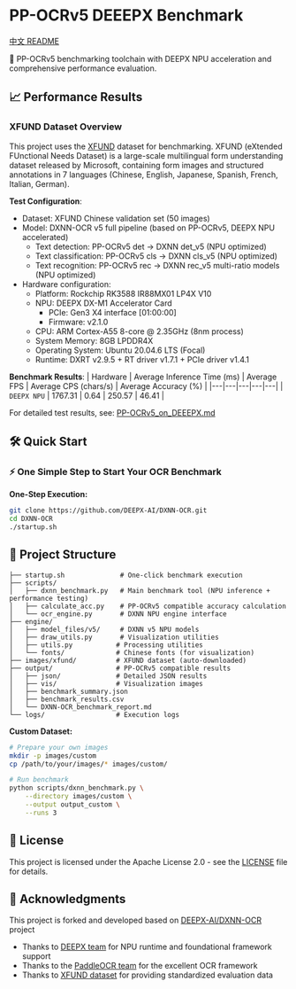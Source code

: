 # PP-OCRv5 DEEEPX Benchmark

[中文 README](README_CN.md)

🚀 PP-OCRv5 benchmarking toolchain with DEEPX NPU acceleration and comprehensive performance evaluation.

## 📈 Performance Results

### XFUND Dataset Overview

This project uses the [XFUND](https://github.com/doc-analysis/XFUND) dataset for benchmarking. XFUND (eXtended FUnctional Needs Dataset) is a large-scale multilingual form understanding dataset released by Microsoft, containing form images and structured annotations in 7 languages (Chinese, English, Japanese, Spanish, French, Italian, German).

**Test Configuration**:
- Dataset: XFUND Chinese validation set (50 images)
- Model: DXNN-OCR v5 full pipeline (based on PP-OCRv5, DEEPX NPU accelerated)
  - Text detection: PP-OCRv5 det → DXNN det_v5 (NPU optimized)
  - Text classification: PP-OCRv5 cls → DXNN cls_v5 (NPU optimized)
  - Text recognition: PP-OCRv5 rec → DXNN rec_v5 multi-ratio models (NPU optimized)
- Hardware configuration:
  - Platform: Rockchip RK3588 IR88MX01 LP4X V10
  - NPU: DEEPX DX-M1 Accelerator Card
    - PCIe: Gen3 X4 interface [01:00:00]
    - Firmware: v2.1.0
  - CPU: ARM Cortex-A55 8-core @ 2.35GHz (8nm process)
  - System Memory: 8GB LPDDR4X
  - Operating System: Ubuntu 20.04.6 LTS (Focal)
  - Runtime: DXRT v2.9.5 + RT driver v1.7.1 + PCIe driver v1.4.1

**Benchmark Results**:
| Hardware | Average Inference Time (ms) | Average FPS | Average CPS (chars/s) | Average Accuracy (%) | 
|---|---|---|---|---|
| `DEEPX NPU` | 1767.31 | 0.64 | 250.57 | 46.41 |

For detailed test results, see: [PP-OCRv5_on_DEEEPX.md](PP-OCRv5_on_DEEEPX.md)

## 🛠️ Quick Start

### ⚡ One Simple Step to Start Your OCR Benchmark

**One-Step Execution:**
```bash
git clone https://github.com/DEEPX-AI/DXNN-OCR.git
cd DXNN-OCR
./startup.sh
```

## 📁 Project Structure

```
├── startup.sh              # One-click benchmark execution
├── scripts/
│   ├── dxnn_benchmark.py   # Main benchmark tool (NPU inference + performance testing)
│   ├── calculate_acc.py    # PP-OCRv5 compatible accuracy calculation
│   └── ocr_engine.py       # DXNN NPU engine interface
├── engine/
│   ├── model_files/v5/     # DXNN v5 NPU models
│   ├── draw_utils.py       # Visualization utilities
│   ├── utils.py           # Processing utilities
│   └── fonts/             # Chinese fonts (for visualization)
├── images/xfund/          # XFUND dataset (auto-downloaded)
├── output/                # PP-OCRv5 compatible results
│   ├── json/              # Detailed JSON results
│   ├── vis/               # Visualization images
│   ├── benchmark_summary.json
│   ├── benchmark_results.csv
│   └── DXNN-OCR_benchmark_report.md
└── logs/                  # Execution logs
```

**Custom Dataset:**
```bash
# Prepare your own images
mkdir -p images/custom
cp /path/to/your/images/* images/custom/

# Run benchmark
python scripts/dxnn_benchmark.py \
    --directory images/custom \
    --output output_custom \
    --runs 3
```

## 📄 License

This project is licensed under the Apache License 2.0 - see the [LICENSE](LICENSE) file for details.

## 🙏 Acknowledgments

This project is forked and developed based on [DEEPX-AI/DXNN-OCR](https://github.com/DEEPX-AI/DXNN-OCR) project
- Thanks to [DEEPX team](https://deepx.ai) for NPU runtime and foundational framework support
- Thanks to the [PaddleOCR team](https://github.com/PaddlePaddle/PaddleOCR) for the excellent OCR framework
- Thanks to [XFUND dataset](https://github.com/doc-analysis/XFUND) for providing standardized evaluation data 
